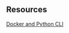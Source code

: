 ## Resources

[Docker and Python CLI](https://medium.com/swlh/dockerize-your-python-command-line-program-6a273f5c5544)
